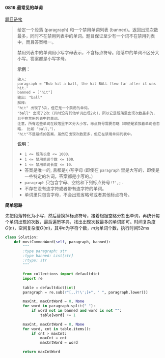 #### 0819.最常见的单词
[题目链接](https://leetcode-cn.com/problems/most-common-word/)
> 给定一个段落 (paragraph) 和一个禁用单词列表 (banned)。返回出现次数最多，同时不在禁用列表中的单词。题目保证至少有一个词不在禁用列表中，而且答案唯一。
>
> 禁用列表中的单词用小写字母表示，不含标点符号。段落中的单词不区分大小写。答案都是小写字母。
>
>  
>
> **示例：**
>
> ```
> 输入: 
> paragraph = "Bob hit a ball, the hit BALL flew far after it was hit."
> banned = ["hit"]
> 输出: "ball"
> 解释: 
> "hit" 出现了3次，但它是一个禁用的单词。
> "ball" 出现了2次 (同时没有其他单词出现2次)，所以它是段落里出现次数最多的，且不在禁用列表中的单词。 
> 注意，所有这些单词在段落里不区分大小写，标点符号需要忽略（即使是紧挨着单词也忽略， 比如 "ball,"）， 
> "hit"不是最终的答案，虽然它出现次数更多，但它在禁用单词列表中。
> ```
>
>  
>
> **说明：**
>
> - `1 <= 段落长度 <= 1000`.
> - `1 <= 禁用单词个数 <= 100`.
> - `1 <= 禁用单词长度 <= 10`.
> - 答案是唯一的, 且都是小写字母 (即使在 `paragraph` 里是大写的，即使是一些特定的名词，答案都是小写的。)
> - `paragraph` 只包含字母、空格和下列标点符号`!?',;.`
> - 不存在没有连字符或者带有连字符的单词。
> - 单词里只包含字母，不会出现省略号或者其他标点符号。

**简单思路**

先把段落转化为小写，然后替换掉标点符号，接着根据空格分割出单词，再统计每个单词出现的次数，最后遍历字典，找出出现次数最多的单词即可。时间复杂度$O(n)$，空间复杂度$O(m)$，其中$n$为字符个数，$m$为单词个数，执行时间52ms

```python
class Solution:
    def mostCommonWord(self, paragraph, banned):
        """
        :type paragraph: str
        :type banned: List[str]
        :rtype: str
        """
        
        from collections import defaultdict
        import re
        
        table = defaultdict(int)
        paragraph = re.sub(r"[,.?!\';]+", " ", paragraph.lower())
        
        maxCnt, maxCntWord = 0, None
        for word in paragraph.split(" "):
            if word not in banned and word is not "":
                table[word] += 1
        
        maxCnt, maxCntWord = 0, None
        for word, cnt in table.items():
            if cnt > maxCnt:
                maxCnt = cnt
                maxCntWord = word
                
        return maxCntWord
```



